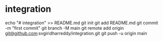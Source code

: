# integration
echo "# integration" >> README.md
git init
git add README.md
git commit -m "first commit"
git branch -M main
git remote add origin git@github.com:svgiridharreddy/integration.git
git push -u origin main